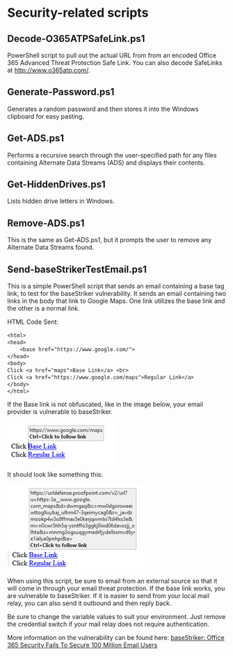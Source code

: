 # Security-related scripts

## Decode-O365ATPSafeLink.ps1
PowerShell script to pull out the actual URL from from an encoded Office 365 Advanced Threat Protection Safe Link. You can also decode SafeLinks at http://www.o365atp.com/.

## Generate-Password.ps1
Generates a random password and then stores it into the Windows clipboard for easy pasting.

## Get-ADS.ps1
Performs a recursive search through the user-specified path for any files containing Alternate Data Streams (ADS) and displays their contents.

## Get-HiddenDrives.ps1
Lists hidden drive letters in Windows.

## Remove-ADS.ps1
This is the same as Get-ADS.ps1, but it prompts the user to remove any Alternate Data Streams found.

## Send-baseStrikerTestEmail.ps1
This is a simple PowerShell script that sends an email containing a base tag link, to test for the baseStriker vulnerability. It sends an email containing two links in the body that link to Google Maps. One link utilizes the base link and the other is a normal link. 

HTML Code Sent:
```
<html>
<head> 
    <base href="https://www.google.com/">
</head>
<body>
Click <a href="maps">Base Link</a> <br>
Click <a href="https://www.google.com/maps">Regular Link</a>
</body>
</html>
```

If the Base link is not obfuscated, like in the image below, your email provider is vulnerable to baseStriker.

![Vulnerable Link](https://raw.githubusercontent.com/Maximatic/PowerShell-Library/master/.images/Vulnerable-Safelink.jpg "Vulnerable Link")

It should look like something this:

![Safe Link](https://raw.githubusercontent.com/Maximatic/PowerShell-Library/master/.images/Safelink.jpg "Safe Link")

When using this script, be sure to email from an external source so that it will come in through your email threat protection. If the base link works, you are vulnerable to baseStriker. If it is easier to send from your local mail relay, you can also send it outbound and then reply back.

Be sure to change the variable values to suit your environment. Just remove the credential switch if your mail relay does not require authentication.

More information on the vulnerability can be found here: [baseStriker: Office 365 Security Fails To Secure 100 Million Email Users](https://www.avanan.com/resources/basestriker-vulnerability-office-365)
